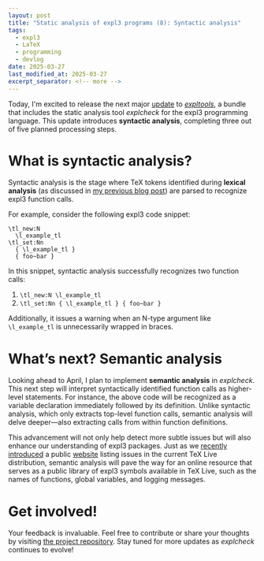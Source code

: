 ```yaml
---
layout: post
title: "Static analysis of expl3 programs (8): Syntactic analysis"
tags:
  - expl3
  - LaTeX
  - programming
  - devlog
date: 2025-03-27
last_modified_at: 2025-03-27
excerpt_separator: <!-- more -->
---
```


Today, I'm excited to release the next major [update][2] to [_expltools_][1], a bundle that includes the static analysis tool _explcheck_ for the expl3 programming language. This update introduces **syntactic analysis**, completing three out of five planned processing steps.

<!-- more -->

# What is syntactic analysis?

Syntactic analysis is the stage where TeX tokens identified during **lexical analysis** (as discussed in [my previous blog post][3]) are parsed to recognize expl3 function calls.

For example, consider the following expl3 code snippet:

    \tl_new:N
      \l_example_tl
    \tl_set:Nn
      { \l_example_tl }
      { foo~bar }

In this snippet, syntactic analysis successfully recognizes two function calls:
1. `\tl_new:N \l_example_tl`
2. `\tl_set:Nn { \l_example_tl } { foo~bar }`

Additionally, it issues a warning when an N-type argument like `\l_example_tl` is unnecessarily wrapped in braces.

# What’s next? Semantic analysis

Looking ahead to April, I plan to implement **semantic analysis** in _explcheck_. This next step will interpret syntactically identified function calls as higher-level statements. For instance, the above code will be recognized as a variable declaration immediately followed by its definition. Unlike syntactic analysis, which only extracts top-level function calls, semantic analysis will delve deeper—also extracting calls from within function definitions.

This advancement will not only help detect more subtle issues but will also enhance our understanding of expl3 packages. Just as we [recently introduced][3] a public [website][4] listing issues in the current TeX Live distribution, semantic analysis will pave the way for an online resource that serves as a public library of expl3 symbols available in TeX Live, such as the names of functions, global variables, and logging messages.

# Get involved!

Your feedback is invaluable. Feel free to contribute or share your thoughts by visiting [the project repository][5]. Stay tuned for more updates as _explcheck_ continues to evolve!

 [1]: https://ctan.org/pkg/expltools
 [2]: https://github.com/Witiko/expltools/releases/tag/2025-03-27
 [3]: /Expl3-Linter-7
 [4]: https://koppor.github.io/explcheck-issues/
 [5]: https://github.com/Witiko/expltools/
